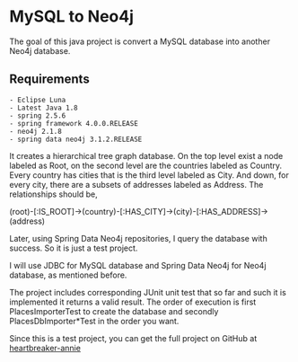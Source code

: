 # MySQL to Neo4j

The goal of this java project is convert a MySQL database into another Neo4j database.

Requirements
------------
    - Eclipse Luna
    - Latest Java 1.8
    - spring 2.5.6
    - spring framework 4.0.0.RELEASE
    - neo4j 2.1.8
    - spring data neo4j 3.1.2.RELEASE

It creates a hierarchical tree graph database. On the top level exist a node labeled as Root, on the second level are the countries labeled as Country. Every country has cities that is the third level labeled as City. And down, for every city, there are a subsets of addresses labeled as Address. The relationships should be,

(root)-[:IS_ROOT]->(country)-[:HAS_CITY]->(city)-[:HAS_ADDRESS]->(address)

Later, using Spring Data Neo4j repositories, I query the database with success. So it is just a test project.

I will use JDBC for MySQL database and Spring Data Neo4j for Neo4j database, as mentioned before.

The project includes corresponding JUnit unit test that so far and such it is implemented it returns a valid result. The order of execution is first PlacesImporterTest to create the database and secondly PlacesDbImporter*Test in the order you want.

Since this is a test project, you can get the full project on GitHub at <a href="https://github.com/GGSvennson/heartbreaker-annie" target="_blank">heartbreaker-annie</a>